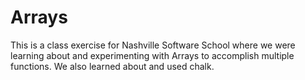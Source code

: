 Arrays
======
This is a class exercise for Nashville Software School where we were learning about and experimenting with Arrays
to accomplish multiple functions. We also learned about and used chalk.
